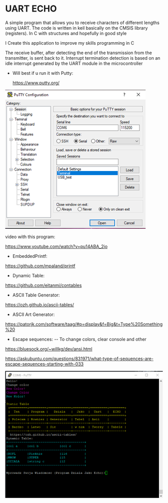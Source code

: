 # UART ECHO

A simple program that allows you to receive characters of different lengths using UART.
 The code is written in keil basically on the CMSIS library (registers). In C with structures and hopefully in good style

I Create this application to improve my skills programming in C

The receive buffer, after detecting the end of the transmission from the transmitter, is sent back to it. 
Interrupt termination detection is based on an idle interrupt generated by the UART module in the microcontroller

 * Will best if u run it with Putty:
 
     https://www.putty.org/

![PuttyCNG](https://github.com/trteodor/UART-ECHO-DMA-Based-on-CMSIS-Registers-STM32-Keil/blob/master/images/PuttyCNG.PNG)

video with this program:

https://www.youtube.com/watch?v=pu14ABA_2io

* EmbeddedPrintf:

https://github.com/mpaland/printf

* Dynamic Table:

https://github.com/eitanmi/contables

* ASCII Table Generator:

https://ozh.github.io/ascii-tables/

* ASCII Art Generator:

https://patorjk.com/software/taag/#p=display&f=Big&t=Type%20Something%20

* Escape sequences:   -- To change colors, clear console and other

https://bluesock.org/~willkg/dev/ansi.html

https://askubuntu.com/questions/831971/what-type-of-sequences-are-escape-sequences-starting-with-033

![Putty](https://github.com/trteodor/UART-ECHO-DMA-Based-on-CMSIS-Registers-STM32-Keil/blob/master/images/DynamicTables.PNG)

